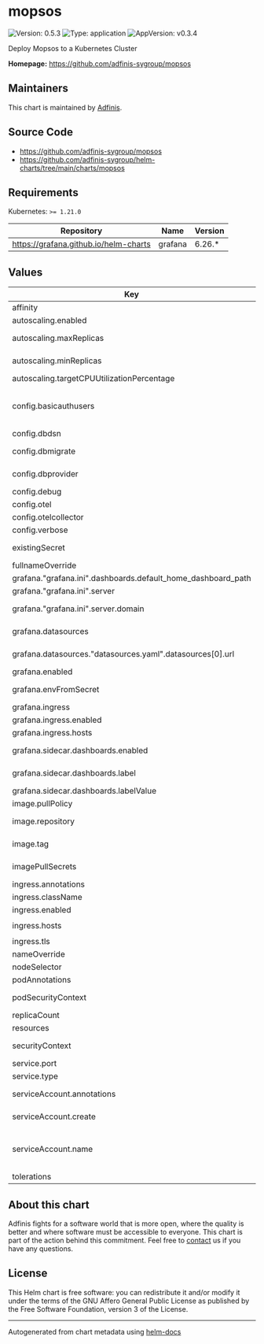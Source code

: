 # mopsos

![Version: 0.5.3](https://img.shields.io/badge/Version-0.5.3-informational?style=flat-square) ![Type: application](https://img.shields.io/badge/Type-application-informational?style=flat-square) ![AppVersion: v0.3.4](https://img.shields.io/badge/AppVersion-v0.3.4-informational?style=flat-square)

Deploy Mopsos to a Kubernetes Cluster

**Homepage:** <https://github.com/adfinis-sygroup/mopsos>

## Maintainers
This chart is maintained by [Adfinis](https://adfinis.com/?pk_campaign=github&pk_kwd=helm-charts).

## Source Code

* <https://github.com/adfinis-sygroup/mopsos>
* <https://github.com/adfinis-sygroup/helm-charts/tree/main/charts/mopsos>

## Requirements

Kubernetes: `>= 1.21.0`

| Repository | Name | Version |
|------------|------|---------|
| https://grafana.github.io/helm-charts | grafana | 6.26.* |

## Values

| Key | Type | Default | Description |
|-----|------|---------|-------------|
| affinity | object | `{}` | Pod affinity configuration |
| autoscaling.enabled | bool | `false` | enable Pod autoscaling |
| autoscaling.maxReplicas | int | `100` | maixmal count of replicas for Pod autoscaling |
| autoscaling.minReplicas | int | `1` | minimal count of replicas for Pod autoscaling |
| autoscaling.targetCPUUtilizationPercentage | int | `80` | CPU threshold for scaling up |
| config.basicauthusers | string | `""` | HTTP Basic Auth Users. Comma-separated list of clusters and tokens, e.g. 'cluster1:token1,cluster2:token2' |
| config.dbdsn | string | `nil` | Connection string for Database |
| config.dbmigrate | bool | `false` | wheter or not to migrate the DB upon bootup |
| config.dbprovider | string | `"postgres"` | DB Provider to use (sqlite/postgres) |
| config.debug | bool | `false` | enable debugging loglevel |
| config.otel | bool | `false` | enable otel metrics |
| config.otelcollector | string | `"localhost:30079"` | define otel collector endpoint |
| config.verbose | bool | `false` | enable verbose |
| existingSecret | string | `""` | use an existing Secret instead of creating one |
| fullnameOverride | string | `""` | fullnameOverride configuration |
| grafana."grafana.ini".dashboards.default_home_dashboard_path | string | `"/tmp/dashboards/mopsos-data.json"` |  |
| grafana."grafana.ini".server | object | see values.yaml | Grafana service config |
| grafana."grafana.ini".server.domain | string | `nil` | hostname for Grafana, must match Ingress |
| grafana.datasources | object | see values.yaml | Configure postgres datasource for Grafana |
| grafana.datasources."datasources.yaml".datasources[0].url | string | `nil` | `hostname:port` for postgresql server to be used |
| grafana.enabled | bool | `true` |  |
| grafana.envFromSecret | string | `"mopsos-secret"` | Load mopsos secrets into grafana env |
| grafana.ingress | object | see values.yaml | Grafana Ingress config |
| grafana.ingress.enabled | bool | `false` | Enable Grafana Ingress creation |
| grafana.ingress.hosts | list | `[]` | Hostnames for Grafana Ingress |
| grafana.sidecar.dashboards.enabled | bool | `true` | Deploy dashboards via ConfigMap |
| grafana.sidecar.dashboards.label | string | `"k8s.adfinis.com/grafana_dashboards"` | Label used to discover dashboards |
| grafana.sidecar.dashboards.labelValue | string | `"mopsos"` | Value of ConfigMap label |
| image.pullPolicy | string | `"IfNotPresent"` | pullPolicy to use |
| image.repository | string | `"ghcr.io/adfinis-sygroup/mopsos"` | repository where the image is located |
| image.tag | string | `""` | Overrides the image tag whose default is the chart appVersion. |
| imagePullSecrets | list | `[]` | imagePullSecrets for pulling the image |
| ingress.annotations | object | `{}` | ingress annotations |
| ingress.className | string | `""` | which ingressClassname to use |
| ingress.enabled | bool | `false` | enable ingress for mopsos |
| ingress.hosts | list | `[{"host":"mopsos.local","paths":[{"path":"/","pathType":"ImplementationSpecific"}]}]` | ingress hostnames |
| ingress.tls | list | `[]` | ingress TLS configuration |
| nameOverride | string | `""` | nameOverride configuration |
| nodeSelector | object | `{}` | Pod nodeSelector configuration |
| podAnnotations | object | `{}` | Pod annotations to add |
| podSecurityContext | object | `{}` | Pod securityContext configuration |
| replicaCount | int | `1` | number of replicas to launch |
| resources | object | `{}` | Pod resources to define |
| securityContext | object | `{}` | Deployment securityContext configuration |
| service.port | int | `8080` | port where the service listens to |
| service.type | string | `"ClusterIP"` | service type of the application |
| serviceAccount.annotations | object | `{}` | Annotations to add to the service account |
| serviceAccount.create | bool | `true` | Specifies whether a service account should be created |
| serviceAccount.name | string | `""` | The name of the service account to use. If not set and create is true, a name is generated using the fullname template |
| tolerations | list | `[]` | Pod tolerations configuration |

## About this chart

Adfinis fights for a software world that is more open, where the quality is
better and where software must be accessible to everyone. This chart
is part of the action behind this commitment. Feel free to
[contact](https://adfinis.com/kontakt/?pk_campaign=github&pk_kwd=helm-charts)
us if you have any questions.

## License

This Helm chart is free software: you can redistribute it and/or modify it under the terms
of the GNU Affero General Public License as published by the Free Software Foundation,
version 3 of the License.

----------------------------------------------
Autogenerated from chart metadata using [helm-docs](https://github.com/norwoodj/helm-docs/)
